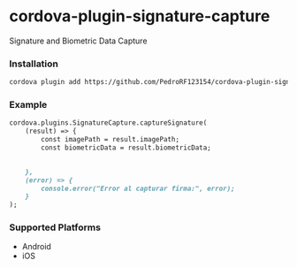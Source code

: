 # cordova-plugin-signature-capture
Signature and Biometric Data Capture

### Installation
```markdown
cordova plugin add https://github.com/PedroRF123154/cordova-plugin-signature-capture.git
```
### Example
```markdown
cordova.plugins.SignatureCapture.captureSignature(
    (result) => {        
        const imagePath = result.imagePath;
        const biometricData = result.biometricData;

        
    },
    (error) => {
        console.error("Error al capturar firma:", error);
    }
);
```
### Supported Platforms
- Android
- iOS

